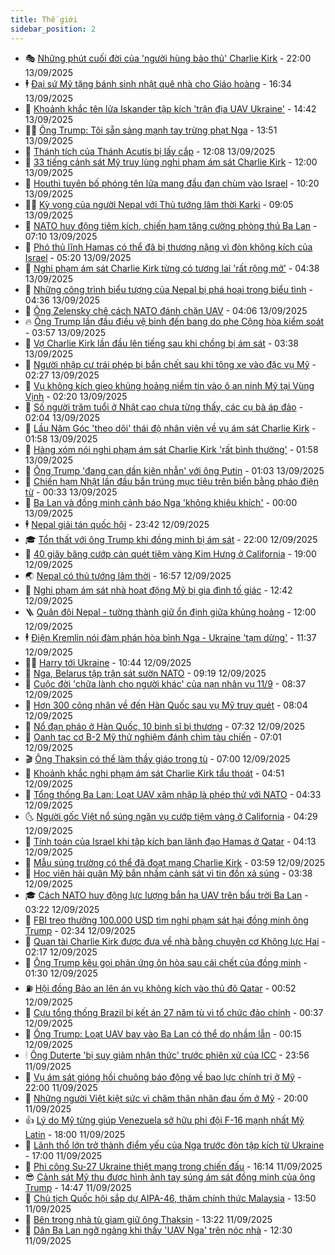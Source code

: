 ```yaml
---
title: Thế giới
sidebar_position: 2
---
```


<!-- vnexpress-the-gioi:START -->
- 🎭 [Những phút cuối đời của &#39;người hùng bảo thủ&#39; Charlie Kirk](https://vnexpress.net/nhung-phut-cuoi-doi-cua-nguoi-hung-bao-thu-charlie-kirk-4938498.html) - 22:00 13/09/2025
- 🕴 [Đại sứ Mỹ tặng bánh sinh nhật quê nhà cho Giáo hoàng](https://vnexpress.net/dai-su-my-tang-banh-sinh-nhat-que-nha-cho-giao-hoang-4938745.html) - 16:34 13/09/2025
- 🤭 [Khoảnh khắc tên lửa Iskander tập kích &#39;trận địa UAV Ukraine&#39;](https://vnexpress.net/khoanh-khac-ten-lua-iskander-tap-kich-tran-dia-uav-ukraine-4938719.html) - 14:42 13/09/2025
- 🧑‍💻 [Ông Trump: Tôi sẵn sàng mạnh tay trừng phạt Nga](https://vnexpress.net/ong-trump-toi-san-sang-manh-tay-trung-phat-nga-4938728.html) - 13:51 13/09/2025
- 🦏 [Thánh tích của Thánh Acutis bị lấy cắp](https://vnexpress.net/thanh-tich-cua-thanh-acutis-bi-lay-cap-4938707.html) - 12:08 13/09/2025
- 🦒 [33 tiếng cảnh sát Mỹ truy lùng nghi phạm ám sát Charlie Kirk](https://vnexpress.net/33-tieng-canh-sat-my-truy-lung-nghi-pham-am-sat-charlie-kirk-4938612.html) - 12:00 13/09/2025
- 🌈 [Houthi tuyên bố phóng tên lửa mang đầu đạn chùm vào Israel](https://vnexpress.net/houthi-tuyen-bo-phong-ten-lua-mang-dau-dan-chum-vao-israel-4938679.html) - 10:20 13/09/2025
- 🧑‍🏫 [Kỳ vọng của người Nepal với Thủ tướng lâm thời Karki](https://vnexpress.net/ky-vong-cua-nguoi-nepal-voi-thu-tuong-lam-thoi-karki-4938654.html) - 09:05 13/09/2025
- 🐲 [NATO huy động tiêm kích, chiến hạm tăng cường phòng thủ Ba Lan](https://vnexpress.net/nato-huy-dong-tiem-kich-chien-ham-tang-cuong-phong-thu-ba-lan-4938580.html) - 07:10 13/09/2025
- 🦒 [Phó thủ lĩnh Hamas có thể đã bị thương nặng vì đòn không kích của Israel](https://vnexpress.net/pho-thu-linh-hamas-co-the-da-bi-thuong-nang-vi-don-khong-kich-cua-israel-4938582.html) - 05:20 13/09/2025
- 🐻 [Nghi phạm ám sát Charlie Kirk từng có tương lai &#39;rất rộng mở&#39;](https://vnexpress.net/nghi-pham-am-sat-charlie-kirk-tung-co-tuong-lai-rat-rong-mo-4938497.html) - 04:38 13/09/2025
- 🚀 [Những công trình biểu tượng của Nepal bị phá hoại trong biểu tình](https://vnexpress.net/nhung-cong-trinh-bieu-tuong-cua-nepal-bi-pha-hoai-trong-bieu-tinh-4938030.html) - 04:36 13/09/2025
- 🥰 [Ông Zelensky chê cách NATO đánh chặn UAV](https://vnexpress.net/ong-zelensky-che-cach-nato-danh-chan-uav-4938547.html) - 04:06 13/09/2025
- 🔥 [Ông Trump lần đầu điều vệ binh đến bang do phe Cộng hòa kiểm soát](https://vnexpress.net/ong-trump-lan-dau-dieu-ve-binh-den-bang-do-phe-cong-hoa-kiem-soat-4938564.html) - 03:57 13/09/2025
- 🥳 [Vợ Charlie Kirk lần đầu lên tiếng sau khi chồng bị ám sát](https://vnexpress.net/vo-charlie-kirk-lan-dau-len-tieng-sau-khi-chong-bi-am-sat-4938516.html) - 03:38 13/09/2025
- 💼 [Người nhập cư trái phép bị bắn chết sau khi tông xe vào đặc vụ Mỹ](https://vnexpress.net/nguoi-nhap-cu-trai-phep-bi-ban-chet-sau-khi-tong-xe-vao-dac-vu-my-4938513.html) - 02:27 13/09/2025
- 🤡 [Vụ không kích gieo khủng hoảng niềm tin vào ô an ninh Mỹ tại Vùng Vịnh](https://vnexpress.net/vu-khong-kich-gieo-khung-hoang-niem-tin-vao-o-an-ninh-my-tai-vung-vinh-4937923.html) - 02:20 13/09/2025
- 🌁 [Số người trăm tuổi ở Nhật cao chưa từng thấy, các cụ bà áp đảo](https://vnexpress.net/so-nguoi-tram-tuoi-o-nhat-cao-chua-tung-thay-cac-cu-ba-ap-dao-4938512.html) - 02:04 13/09/2025
- 🤩 [Lầu Năm Góc &#39;theo dõi&#39; thái độ nhân viên về vụ ám sát Charlie Kirk](https://vnexpress.net/lau-nam-goc-theo-doi-thai-do-nhan-vien-ve-vu-am-sat-charlie-kirk-4938510.html) - 01:58 13/09/2025
- 🎉 [Hàng xóm nói nghi phạm ám sát Charlie Kirk &#39;rất bình thường&#39;](https://vnexpress.net/hang-xom-noi-nghi-pham-am-sat-charlie-kirk-rat-binh-thuong-4938500.html) - 01:58 13/09/2025
- 🎉 [Ông Trump &#39;đang cạn dần kiên nhẫn&#39; với ông Putin](https://vnexpress.net/ong-trump-dang-can-dan-kien-nhan-voi-ong-putin-4938501.html) - 01:03 13/09/2025
- 🌁 [Chiến hạm Nhật lần đầu bắn trúng mục tiêu trên biển bằng pháo điện từ](https://vnexpress.net/chien-ham-nhat-lan-dau-ban-trung-muc-tieu-tren-bien-bang-phao-dien-tu-4938392.html) - 00:33 13/09/2025
- 🌊 [Ba Lan và đồng minh cảnh báo Nga &#39;không khiêu khích&#39;](https://vnexpress.net/ba-lan-va-dong-minh-canh-bao-nga-khong-khieu-khich-4938496.html) - 00:00 13/09/2025
- 🕴 [Nepal giải tán quốc hội](https://vnexpress.net/nepal-giai-tan-quoc-hoi-4938494.html) - 23:42 12/09/2025
- 🎓 [Tổn thất với ông Trump khi đồng minh bị ám sát](https://vnexpress.net/ton-that-voi-ong-trump-khi-dong-minh-bi-am-sat-4938213.html) - 22:00 12/09/2025
- 🦩 [40 giây băng cướp càn quét tiệm vàng Kim Hưng ở California](https://vnexpress.net/40-giay-bang-cuop-can-quet-tiem-vang-kim-hung-o-california-4938357.html) - 19:00 12/09/2025
- 🌏 [Nepal có thủ tướng lâm thời](https://vnexpress.net/nepal-co-thu-tuong-lam-thoi-4938481.html) - 16:57 12/09/2025
- 🌋 [Nghi phạm ám sát nhà hoạt động Mỹ bị gia đình tố giác](https://vnexpress.net/nghi-pham-am-sat-nha-hoat-dong-my-bi-gia-dinh-to-giac-4938436.html) - 12:42 12/09/2025
- 🪜 [Quân đội Nepal - tường thành giữ ổn định giữa khủng hoảng](https://vnexpress.net/quan-doi-nepal-tuong-thanh-giu-on-dinh-giua-khung-hoang-4938104.html) - 12:00 12/09/2025
- 🕴 [Điện Kremlin nói đàm phán hòa bình Nga - Ukraine &#39;tạm dừng&#39;](https://vnexpress.net/dien-kremlin-noi-dam-phan-hoa-binh-nga-ukraine-tam-dung-4938414.html) - 11:37 12/09/2025
- 🧑‍🏫 [Harry tới Ukraine](https://vnexpress.net/harry-toi-ukraine-4938364.html) - 10:44 12/09/2025
- 🌮 [Nga, Belarus tập trận sát sườn NATO](https://vnexpress.net/nga-belarus-tap-tran-sat-suon-nato-4938343.html) - 09:19 12/09/2025
- 🚦 [Cuộc đời &#39;chữa lành cho người khác&#39; của nạn nhân vụ 11/9](https://vnexpress.net/cuoc-doi-chua-lanh-cho-nguoi-khac-cua-nan-nhan-vu-11-9-4938091.html) - 08:37 12/09/2025
- 💫 [Hơn 300 công nhân về đến Hàn Quốc sau vụ Mỹ truy quét](https://vnexpress.net/hon-300-cong-nhan-ve-den-han-quoc-sau-vu-my-truy-quet-4938279.html) - 08:04 12/09/2025
- 🤡 [Nổ đạn pháo ở Hàn Quốc, 10 binh sĩ bị thương](https://vnexpress.net/no-dan-phao-o-han-quoc-10-binh-si-bi-thuong-4938111.html) - 07:32 12/09/2025
- 🦣 [Oanh tạc cơ B-2 Mỹ thử nghiệm đánh chìm tàu chiến](https://vnexpress.net/oanh-tac-co-b-2-my-thu-nghiem-danh-chim-tau-chien-4938202.html) - 07:01 12/09/2025
- 🎬 [Ông Thaksin có thể làm thầy giáo trong tù](https://vnexpress.net/ong-thaksin-co-the-lam-thay-giao-trong-tu-4938260.html) - 07:00 12/09/2025
- 🎉 [Khoảnh khắc nghi phạm ám sát Charlie Kirk tẩu thoát](https://vnexpress.net/khoanh-khac-nghi-pham-am-sat-charlie-kirk-tau-thoat-4938215.html) - 04:51 12/09/2025
- 🎡 [Tổng thống Ba Lan: Loạt UAV xâm nhập là phép thử với NATO](https://vnexpress.net/tong-thong-ba-lan-loat-uav-xam-nhap-la-phep-thu-voi-nato-4938090.html) - 04:33 12/09/2025
- 🌜 [Người gốc Việt nổ súng ngăn vụ cướp tiệm vàng ở California](https://vnexpress.net/nguoi-goc-viet-no-sung-ngan-vu-cuop-tiem-vang-o-california-4938214.html) - 04:29 12/09/2025
- 🎡 [Tính toán của Israel khi tập kích ban lãnh đạo Hamas ở Qatar](https://vnexpress.net/tinh-toan-cua-israel-khi-tap-kich-ban-lanh-dao-hamas-o-qatar-4938086.html) - 04:13 12/09/2025
- 🤗 [Mẫu súng trường có thể đã đoạt mạng Charlie Kirk](https://vnexpress.net/mau-sung-truong-co-the-da-doat-mang-charlie-kirk-4938106.html) - 03:59 12/09/2025
- 🦩 [Học viên hải quân Mỹ bắn nhầm cảnh sát vì tin đồn xả súng](https://vnexpress.net/hoc-vien-hai-quan-my-ban-nham-canh-sat-vi-tin-don-xa-sung-4938159.html) - 03:38 12/09/2025
- 🎓 [Cách NATO huy động lực lượng bắn hạ UAV trên bầu trời Ba Lan](https://vnexpress.net/cach-nato-huy-dong-luc-luong-ban-ha-uav-tren-bau-troi-ba-lan-4937672.html) - 03:22 12/09/2025
- 🌁 [FBI treo thưởng 100.000 USD tìm nghi phạm sát hại đồng minh ông Trump](https://vnexpress.net/fbi-treo-thuong-100-000-usd-tim-nghi-pham-sat-hai-dong-minh-ong-trump-4938109.html) - 02:34 12/09/2025
- 🤩 [Quan tài Charlie Kirk được đưa về nhà bằng chuyên cơ Không lực Hai](https://vnexpress.net/quan-tai-charlie-kirk-duoc-dua-ve-nha-bang-chuyen-co-khong-luc-hai-4938112.html) - 02:17 12/09/2025
- 👹 [Ông Trump kêu gọi phản ứng ôn hòa sau cái chết của đồng minh](https://vnexpress.net/ong-trump-keu-goi-phan-ung-on-hoa-sau-cai-chet-cua-dong-minh-4938092.html) - 01:30 12/09/2025
- ⛽️ [Hội đồng Bảo an lên án vụ không kích vào thủ đô Qatar](https://vnexpress.net/hoi-dong-bao-an-len-an-vu-khong-kich-vao-thu-do-qatar-4938077.html) - 00:52 12/09/2025
- 🚀 [Cựu tổng thống Brazil bị kết án 27 năm tù vì tổ chức đảo chính](https://vnexpress.net/cuu-tong-thong-brazil-bi-ket-an-27-nam-tu-vi-to-chuc-dao-chinh-4938074.html) - 00:37 12/09/2025
- 🎡 [Ông Trump: Loạt UAV bay vào Ba Lan có thể do nhầm lẫn](https://vnexpress.net/ong-trump-loat-uav-bay-vao-ba-lan-co-the-do-nham-lan-4938068.html) - 00:15 12/09/2025
- 🕯 [Ông Duterte &#39;bị suy giảm nhận thức&#39; trước phiên xử của ICC](https://vnexpress.net/ong-duterte-bi-suy-giam-nhan-thuc-truoc-phien-xu-cua-icc-4938067.html) - 23:56 11/09/2025
- 🐻 [Vụ ám sát gióng hồi chuông báo động về bạo lực chính trị ở Mỹ](https://vnexpress.net/vu-am-sat-giong-hoi-chuong-bao-dong-ve-bao-luc-chinh-tri-o-my-4937665.html) - 22:00 11/09/2025
- 🚦 [Những người Việt kiệt sức vì chăm thân nhân đau ốm ở Mỹ](https://vnexpress.net/nhung-nguoi-viet-kiet-suc-vi-cham-than-nhan-dau-om-o-my-4937360.html) - 20:00 11/09/2025
- 👍 [Lý do Mỹ từng giúp Venezuela sở hữu phi đội F-16 mạnh nhất Mỹ Latin](https://vnexpress.net/ly-do-my-tung-giup-venezuela-so-huu-phi-doi-f-16-manh-nhat-my-latin-4936792.html) - 18:00 11/09/2025
- 🚀 [Lãnh thổ lớn trở thành điểm yếu của Nga trước đòn tập kích từ Ukraine](https://vnexpress.net/lanh-tho-lon-tro-thanh-diem-yeu-cua-nga-truoc-don-tap-kich-tu-ukraine-4936525.html) - 17:00 11/09/2025
- 🌮 [Phi công Su-27 Ukraine thiệt mạng trong chiến đấu](https://vnexpress.net/phi-cong-su-27-ukraine-thiet-mang-trong-chien-dau-4938028.html) - 16:14 11/09/2025
- 😎 [Cảnh sát Mỹ thu được hình ảnh tay súng ám sát đồng minh của ông Trump](https://vnexpress.net/canh-sat-my-thu-duoc-hinh-anh-tay-sung-am-sat-dong-minh-cua-ong-trump-4938015.html) - 14:47 11/09/2025
- 🐲 [Chủ tịch Quốc hội sắp dự AIPA-46, thăm chính thức Malaysia](https://vnexpress.net/chu-tich-quoc-hoi-sap-du-aipa-46-tham-chinh-thuc-malaysia-4938009.html) - 13:50 11/09/2025
- 💫 [Bên trong nhà tù giam giữ ông Thaksin](https://vnexpress.net/ben-trong-nha-tu-giam-giu-ong-thaksin-4937990.html) - 13:22 11/09/2025
- 👀 [Dân Ba Lan ngỡ ngàng khi thấy &#39;UAV Nga&#39; trên nóc nhà](https://vnexpress.net/dan-ba-lan-ngo-ngang-khi-thay-uav-nga-tren-noc-nha-4937968.html) - 12:30 11/09/2025<!-- vnexpress-the-gioi:END -->